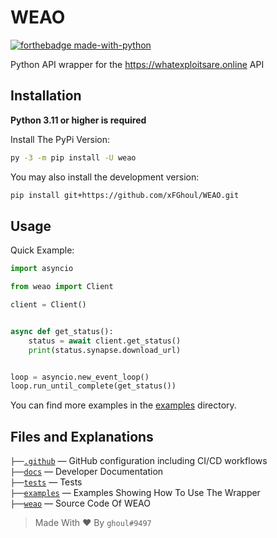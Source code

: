# WEAO

[![forthebadge made-with-python](http://ForTheBadge.com/images/badges/made-with-python.svg)](https://www.python.org/)

Python API wrapper for the <https://whatexploitsare.online> API

## Installation

**Python 3.11 or higher is required**

Install The PyPi Version:

```sh
py -3 -m pip install -U weao
```

You may also install the development version:

```sh
pip install git+https://github.com/xFGhoul/WEAO.git
```

## Usage

Quick Example:

```py
import asyncio

from weao import Client

client = Client()


async def get_status():
    status = await client.get_status()
    print(status.synapse.download_url)


loop = asyncio.new_event_loop()
loop.run_until_complete(get_status())
```

You can find more examples in the [examples](https://github.com/xFGhoul/WEAO/blob/dev/examples/) directory.

## Files and Explanations

`├──`[`.github`](https://github.com/xFGhoul/WEAO/blob/dev/.github) — GitHub configuration including CI/CD workflows<br>
`├──`[`docs`](https://github.com/xFGhoul/WEAO/blob/dev/docs) — Developer Documentation<br>
`├──`[`tests`](https://github.com/xFGhoul/WEAO/blob/dev/tests) — Tests<br>
`├──`[`examples`](https://github.com/xFGhoul/WEAO/blob/dev/examples) — Examples Showing How To Use The Wrapper<br>
`├──`[`weao`](https://github.com/xFGhoul/WEAO/blob/dev/pyprotector) — Source Code Of WEAO<br>

> Made With ❤️ By `ghoul#9497`
